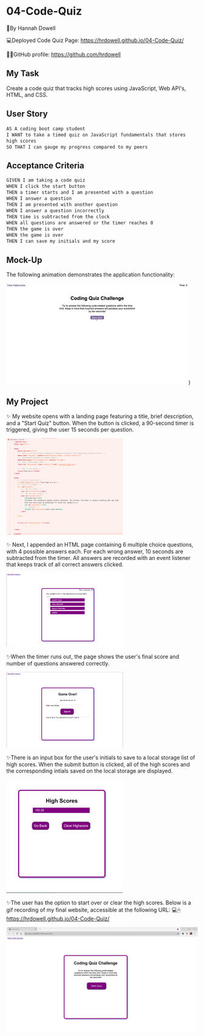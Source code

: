# 04-Code-Quiz

📝By Hannah Dowell

💻Deployed Code Quiz Page: https://hrdowell.github.io/04-Code-Quiz/

👩‍💻GitHub profile: https://github.com/hrdowell

## My Task

Create a code quiz that tracks high scores using JavaScript, Web API's, HTML, and CSS.



## User Story

```
AS A coding boot camp student
I WANT to take a timed quiz on JavaScript fundamentals that stores high scores
SO THAT I can gauge my progress compared to my peers
```

## Acceptance Criteria

```
GIVEN I am taking a code quiz
WHEN I click the start button
THEN a timer starts and I am presented with a question
WHEN I answer a question
THEN I am presented with another question
WHEN I answer a question incorrectly
THEN time is subtracted from the clock
WHEN all questions are answered or the timer reaches 0
THEN the game is over
WHEN the game is over
THEN I can save my initials and my score
```

## Mock-Up

The following animation demonstrates the application functionality:

![A user clicks through an interactive coding quiz, then enters initials to save the high score before resetting and starting over.](./assets/images/04-web-apis-homework-demo.gif))

## My Project

✨ My website opens with a landing page featuring a title, brief description, and a "Start Quiz" button. When the button is clicked, a 90-second timer is triggered, giving the user 15 seconds per question.

<img src="./assets/images/indexpic.PNG" alt="index.html VS Code Screenshot" style="zoom:30%;" />

✨ Next, I appended an HTML page containing 6 multiple choice questions, with 4 possible answers each. For each wrong answer, 10 seconds are subtracted from the timer. All answers are recorded with an event listener that keeps track of all correct answers clicked. 

<img src="./assets/images/questionsscreenshot.PNG" alt="Code Quiz Multiple Choice Questions Screenshot" style="zoom:30%;" />

✨When the timer runs out, the page shows the user's final score and number of questions answered correctly. 

<img src="./assets/images/gameover.png" alt="Code Quiz Game Over Screenshot" style="zoom:30%;" />

✨There is an input box for the user's initials to save to a local storage list of high scores. When the submit button is clicked, all of the high scores and the corresponding intials saved on the local storage are displayed. 

<img src="./assets/images/highscores.png" alt="Code Quiz High Scores Screenshot" style="zoom:30%;" />

✨The user has the option to start over or clear the high scores. Below is a gif recording of my final website, accessible at the following URL: 💻🖱 https://hrdowell.github.io/04-Code-Quiz/

![index.html VS Code screenshot](./assets/images/recording.gif)
